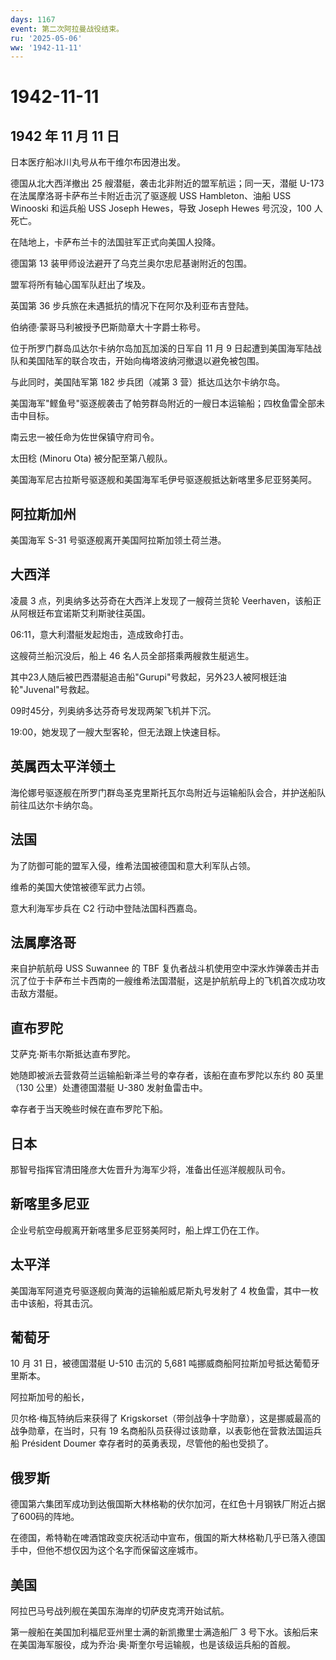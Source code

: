 ```yaml
---
days: 1167
event: 第二次阿拉曼战役结束。
ru: '2025-05-06'
ww: '1942-11-11'
---
```


# 1942-11-11

## 1942 年 11 月 11 日

日本医疗船冰川丸号从布干维尔布因港出发。

德国从北大西洋撤出 25 艘潜艇，袭击北非附近的盟军航运；同一天，潜艇 U-173
在法属摩洛哥卡萨布兰卡附近击沉了驱逐舰 USS Hambleton、油船 USS Winooski
和运兵船 USS Joseph Hewes，导致 Joseph Hewes 号沉没，100 人死亡。

在陆地上，卡萨布兰卡的法国驻军正式向美国人投降。

德国第 13 装甲师设法避开了乌克兰奥尔忠尼基谢附近的包围。

盟军将所有轴心国军队赶出了埃及。

英国第 36 步兵旅在未遇抵抗的情况下在阿尔及利亚布吉登陆。

伯纳德·蒙哥马利被授予巴斯勋章大十字爵士称号。

位于所罗门群岛瓜达尔卡纳尔岛加瓦加溪的日军自 11 月 9
日起遭到美国海军陆战队和美国陆军的联合攻击，开始向梅塔波纳河撤退以避免被包围。

与此同时，美国陆军第 182 步兵团（减第 3 营）抵达瓜达尔卡纳尔岛。

美国海军"鲣鱼号"驱逐舰袭击了帕劳群岛附近的一艘日本运输船；四枚鱼雷全部未击中目标。

南云忠一被任命为佐世保镇守府司令。

太田稔 (Minoru Ota) 被分配至第八舰队。

美国海军尼古拉斯号驱逐舰和美国海军毛伊号驱逐舰抵达新喀里多尼亚努美阿。

## 阿拉斯加州

美国海军 S-31 号驱逐舰离开美国阿拉斯加领土荷兰港。

## 大西洋

凌晨 3 点，列奥纳多达芬奇在大西洋上发现了一艘荷兰货轮
Veerhaven，该船正从阿根廷布宜诺斯艾利斯驶往英国。

06:11，意大利潜艇发起炮击，造成致命打击。

这艘荷兰船沉没后，船上 46 名人员全部搭乘两艘救生艇逃生。

其中23人随后被巴西潜艇追击船"Gurupi"号救起，另外23人被阿根廷油轮"Juvenal"号救起。

09时45分，列奥纳多达芬奇号发现两架飞机并下沉。

19:00，她发现了一艘大型客轮，但无法跟上快速目标。

## 英属西太平洋领土

海伦娜号驱逐舰在所罗门群岛圣克里斯托瓦尔岛附近与运输船队会合，并护送船队前往瓜达尔卡纳尔岛。

## 法国

为了防御可能的盟军入侵，维希法国被德国和意大利军队占领。

维希的美国大使馆被德军武力占领。

意大利海军步兵在 C2 行动中登陆法国科西嘉岛。

## 法属摩洛哥

来自护航航母 USS Suwannee 的 TBF
复仇者战斗机使用空中深水炸弹袭击并击沉了位于卡萨布兰卡西南的一艘维希法国潜艇，这是护航航母上的飞机首次成功攻击敌方潜艇。

## 直布罗陀

艾萨克·斯韦尔斯抵达直布罗陀。

她随即被派去营救荷兰运输船新泽兰号的幸存者，该船在直布罗陀以东约 80
英里（130 公里）处遭德国潜艇 U-380 发射鱼雷击中。

幸存者于当天晚些时候在直布罗陀下船。

## 日本

那智号指挥官清田隆彦大佐晋升为海军少将，准备出任巡洋舰舰队司令。

## 新喀里多尼亚

企业号航空母舰离开新喀里多尼亚努美阿时，船上焊工仍在工作。

## 太平洋

美国海军阿道克号驱逐舰向黄海的运输船威尼斯丸号发射了 4
枚鱼雷，其中一枚击中该船，将其击沉。

## 葡萄牙

10 月 31 日，被德国潜艇 U-510 击沉的 5,681
吨挪威商船阿拉斯加号抵达葡萄牙里斯本。

阿拉斯加号的船长，

贝尔格·梅瓦特纳后来获得了
Krigskorset（带剑战争十字勋章），这是挪威最高的战争勋章，在当时，只有 19
名商船队员获得过该勋章，以表彰他在营救法国运兵船 Président Doumer
幸存者时的英勇表现，尽管他的船也受损了。

## 俄罗斯

德国第六集团军成功到达俄国斯大林格勒的伏尔加河，在红色十月钢铁厂附近占据了600码的阵地。

在德国，希特勒在啤酒馆政变庆祝活动中宣布，俄国的斯大林格勒几乎已落入德国手中，但他不想仅因为这个名字而保留这座城市。

## 美国

阿拉巴马号战列舰在美国东海岸的切萨皮克湾开始试航。

第一艘船在美国加利福尼亚州里士满的新凯撒里士满造船厂 3
号下水。该船后来在美国海军服役，成为乔治·奥·斯奎尔号运输舰，也是该级运兵船的首舰。